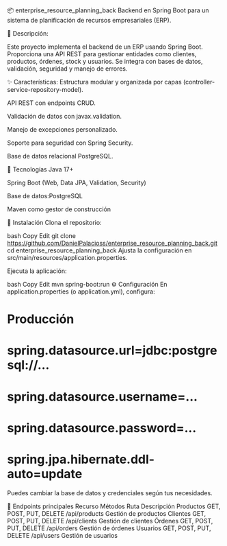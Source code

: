 📦 enterprise_resource_planning_back
Backend en Spring Boot para un sistema de planificación de recursos empresariales (ERP).

📝 Descripción:

Este proyecto implementa el backend de un ERP usando Spring Boot. Proporciona una API REST para gestionar entidades como clientes, productos, órdenes, stock y usuarios. Se integra con bases de datos, validación, seguridad y manejo de errores.

✨ Características:
Estructura modular y organizada por capas (controller-service-repository-model).

API REST con endpoints CRUD.

Validación de datos con javax.validation.

Manejo de excepciones personalizado.

Soporte para seguridad con Spring Security.

Base de datos relacional PostgreSQL.

🧰 Tecnologías
Java 17+

Spring Boot (Web, Data JPA, Validation, Security)

Base de datos:PostgreSQL

Maven como gestor de construcción

🚀 Instalación
Clona el repositorio:

bash
Copy
Edit
git clone https://github.com/DanielPalacioss/enterprise_resource_planning_back.git
cd enterprise_resource_planning_back
Ajusta la configuración en src/main/resources/application.properties.

Ejecuta la aplicación:

bash
Copy
Edit
mvn spring-boot:run
⚙️ Configuración
En application.properties (o application.yml), configura:

# Producción
# spring.datasource.url=jdbc:postgresql://...
# spring.datasource.username=...
# spring.datasource.password=...
# spring.jpa.hibernate.ddl-auto=update
Puedes cambiar la base de datos y credenciales según tus necesidades.

📌 Endpoints principales
Recurso	Métodos	Ruta	Descripción
Productos	GET, POST, PUT, DELETE	/api/products	Gestión de productos
Clientes	GET, POST, PUT, DELETE	/api/clients	Gestión de clientes
Órdenes	GET, POST, PUT, DELETE	/api/orders	Gestión de órdenes
Usuarios	GET, POST, PUT, DELETE	/api/users	Gestión de usuarios
